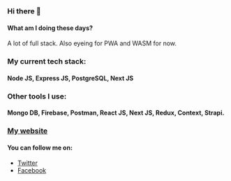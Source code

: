 ### Hi there 👋

#### What am I doing these days? 
A lot of full stack. Also eyeing for PWA and WASM for now. 

### My current tech stack: 
#### Node JS, Express JS, PostgreSQL, Next JS

### Other tools I use: 
#### Mongo DB, Firebase, Postman, React JS, Next JS, Redux, Context, Strapi.

### [My website](https://codesphear.com) 

#### You can follow me on:
- [Twitter](https://twitter.com/_nabil1440) 
- [Facebook](https://www.facebook.com/nabil.altamash.1/) 
